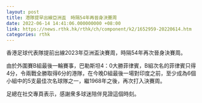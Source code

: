 ```yaml
---
layout: post
title: 港隊提早出線亞洲盃　時隔54年再晉身決賽周
date: 2022-06-14 14:41:06.000000000 +08:00
link: https://news.rthk.hk/rthk/ch/component/k2/1652959-20220614.htm
categories: rthk
---
```


香港足球代表隊提前出線2023年亞洲盃決賽周，時隔54年再次晉身決賽周。

由於外圍賽B組最後一輪賽事，巴勒斯坦4：0大勝菲律賓，B組次名的菲律賓只得4分，令兩戰全勝取得6分的港隊，在今晚D組最後一場對印度之前，至少成為6個小組中的5支最佳次名球隊之一，繼1968年之後，再次打入決賽周。

足總在社交專頁表示，感謝衆多球迷陪伴見證這個時刻。
